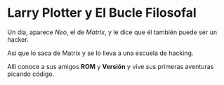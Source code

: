 # Larry Plotter y El Bucle Filosofal



Un día, aparece *Neo*, el de *Matrix*, y le dice que él también puede ser un hacker. 

Así que lo saca de Matrix y se lo lleva a una escuela de hacking.

Allí conoce a sus amigos **ROM** y **Versión** y vive sus primeras aventuras picando código.
